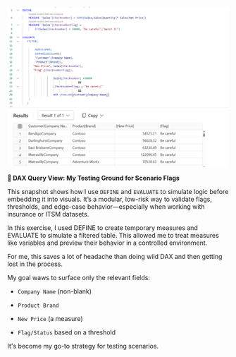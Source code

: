![DAX Query View Testing](https://github.com/RenzieCoding/View_Portfolio/blob/main/Images/Daxviewwintro.png?raw=true)

**🧪 DAX Query View: My Testing Ground for Scenario Flags**

This snapshot shows how I use `DEFINE` and `EVALUATE` to simulate logic before embedding it into visuals. It’s a modular, low-risk way to validate flags, thresholds, and edge-case behavior—especially when working with insurance or ITSM datasets.


In this exercise, I used DEFINE to create temporary measures and EVALUATE to simulate a filtered table. This allowed me to treat measures like variables and preview their behavior in a controlled environment.

For me, this saves a lot of headache than doing wild DAX and then getting lost in the process. 

My goal waws to surface only the relevant fields:
- `Company Name` (non-blank)
    
- `Product Brand`
    
- `New Price` (a measure)
    
- `Flag/Status` based on a threshold
  
It's become my go-to strategy for testing scenarios.

